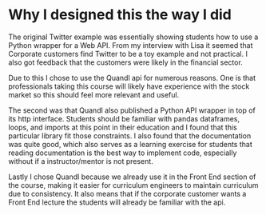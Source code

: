# Why I designed this the way I did
The original Twitter example was essentially showing students how to
use a Python wrapper for a Web API. From my interview with Lisa
it seemed that Corporate customers find Twitter to be a toy example
and not practical. I also got feedback that the customers were
likely in the financial sector.  

Due to this I chose to use the Quandl api for numerous 
reasons. One is that professionals taking this course
will likely have experience with the stock market so this should
feel more relevant and useful.  
  
The second was that Quandl also published a Python API wrapper in top
of its http interface. Students should be familiar with pandas dataframes,
loops, and imports at this point in their education and I found that this
particular library fit those constraints. I also found that the documentation
was quite good, which also serves as a learning exercise for students
that reading documentation is the best way to implement code, especially
without if a instructor/mentor is not present.
  
Lastly I chose Quandl because we already use it in the Front End section
of the course, making it easier for curriculum engineers to
maintain curriculum due to consistency. It also means that if the
corporate customer wants a Front End lecture the students
will already be familiar with the api.
